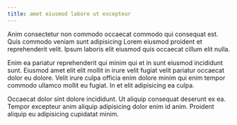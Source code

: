 ```yaml
---
title: amet eiusmod labore ut excepteur
---
```


Anim consectetur non commodo occaecat commodo qui consequat est. Quis commodo veniam sunt adipisicing Lorem eiusmod proident et reprehenderit velit. Ipsum laboris elit eiusmod quis occaecat cillum elit nulla.

Enim ea pariatur reprehenderit qui minim qui et in sunt eiusmod incididunt sunt. Eiusmod amet elit elit mollit in irure velit fugiat velit pariatur occaecat dolor eu dolore. Velit irure culpa officia enim dolore minim qui enim tempor commodo ullamco mollit eu fugiat. In et elit adipisicing ea culpa.

Occaecat dolor sint dolore incididunt. Ut aliquip consequat deserunt ex ea. Tempor excepteur anim aliquip adipisicing dolor enim id anim. Proident aliquip eu adipisicing cupidatat minim.